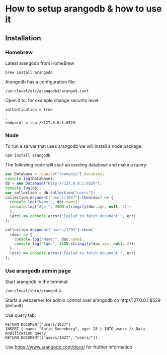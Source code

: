 # How to setup arangodb & how to use it

## Installation

### Homebrew
Latest arangodb from HomeBrew
```
brew install arangodb
```

Arangodb has a configuration file:
```
/usr/local/etc/arangodb3/arangod.conf
```

Open it to, for example change security level:
```
authentication = true
.
.
endpoint = tcp://127.0.0.1:8529
```

### Node
To run a server that uses arangodb we will install a node package:
```
npm install arangodb
```
The following code will start an existing database and make a query:
```javascript
var Database = require("arangojs").Database;
console.log(Database);
db = new Database("http://127.0.0.1:8529");
console.log(db);
var collection = db.collection("users");
collection.document("users/1027").then(doc) => {
  console.log("Name:", doc.name);
  console.log("Age:", JSON.stringify(doc.age, null, 2));
  },
  (err) => console.error("Failed to fetch document:", err)
);

collection.document("users/1293").then(
  (doc) => {
    console.log("Name:", doc.name);
    console.log("Age:", JSON.stringify(doc.age, null, 2));
  },
  (err) => console.error("Failed to fetch document:", err)
);
```

### Use arangodb admin page

Start arangodb in the terminal:
```
/usr/local/sbin/arangod &
```
Starts a webserver for admin control over arangodb on http//127.0.0.1:8529 (default)

Use query tab:
```
RETURN DOCUMENT("users/1027")
INSERT { name: "Sofie Svennberg", age: 28 } INTO users // Data modification query
RETURN DOCUMENT(["users/1027", "users/"])
```

Use https://www.arangodb.com/docs/ for fruther information


